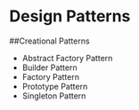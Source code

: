 # Design Patterns

##Creational Patterns
* Abstract Factory Pattern
* Builder Pattern
* Factory Pattern
* Prototype Pattern
* Singleton Pattern